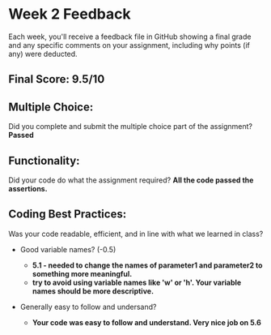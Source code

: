 # Week 2 Feedback
Each week, you'll receive a feedback file in GitHub showing a final grade and any specific comments on your assignment, including why points (if any) were deducted.

## Final Score: 9.5/10

## Multiple Choice:
Did you complete and submit the multiple choice part of the assignment?
**Passed**

## Functionality:
Did your code do what the assignment required?
**All the code passed the assertions.**

## Coding Best Practices:
Was your code readable, efficient, and in line with what we learned in class?

* Good variable names? (-0.5)
  * **5.1 - needed to change the names of parameter1 and parameter2 to something more meaningful.**
  * **try to avoid using variable names like 'w' or 'h'. Your variable names should be more descriptive.**

* Generally easy to follow and undersand?
  * **Your code was easy to follow and understand. Very nice job on 5.6**
